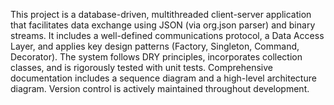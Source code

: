 This project is a database-driven, multithreaded client-server application that facilitates data exchange using JSON (via org.json parser) and binary streams. It includes a well-defined communications protocol, a Data Access Layer, and applies key design patterns (Factory, Singleton, Command, Decorator). The system follows DRY principles, incorporates collection classes, and is rigorously tested with unit tests. Comprehensive documentation includes a sequence diagram and a high-level architecture diagram. Version control is actively maintained throughout development.
